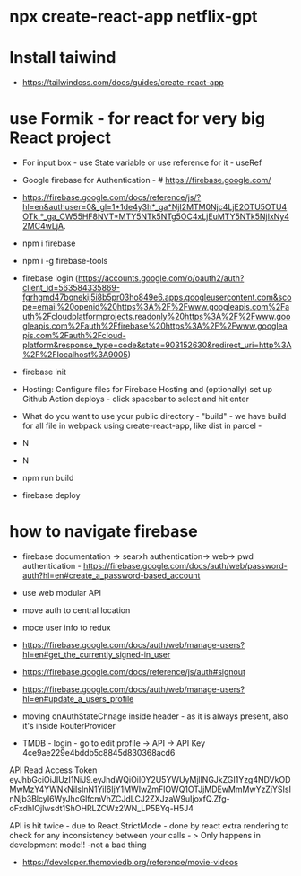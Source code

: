 # npx create-react-app netflix-gpt


# Install taiwind
- https://tailwindcss.com/docs/guides/create-react-app

# use Formik - for react for very big React project

- For input box - use State variable or use reference for it - useRef

- Google firebase for Authentication - # https://firebase.google.com/

- https://firebase.google.com/docs/reference/js/?hl=en&authuser=0&_gl=1*1de4y3h*_ga*NjI2MTM0Njc4LjE2OTU5OTU4OTk.*_ga_CW55HF8NVT*MTY5NTk5NTg5OC4xLjEuMTY5NTk5NjIxNy42MC4wLjA.

- npm i firebase
- npm i -g firebase-tools
- firebase login (https://accounts.google.com/o/oauth2/auth?client_id=563584335869-fgrhgmd47bqnekij5i8b5pr03ho849e6.apps.googleusercontent.com&scope=email%20openid%20https%3A%2F%2Fwww.googleapis.com%2Fauth%2Fcloudplatformprojects.readonly%20https%3A%2F%2Fwww.googleapis.com%2Fauth%2Ffirebase%20https%3A%2F%2Fwww.googleapis.com%2Fauth%2Fcloud-platform&response_type=code&state=903152630&redirect_uri=http%3A%2F%2Flocalhost%3A9005)
- firebase init
- Hosting: Configure files for Firebase Hosting and (optionally) set up Github Action deploys - click spacebar to select and hit enter

- What do you want to use your public directory - "build" - we have build for all file in webpack using create-react-app, like dist in parcel - 
- N
- N
- npm run build
- firebase deploy

# how to navigate firebase
- firebase documentation -> searxh authentication-> web-> pwd authentication - https://firebase.google.com/docs/auth/web/password-auth?hl=en#create_a_password-based_account
- use web modular API

- move auth to central location
- moce user info to redux

- https://firebase.google.com/docs/auth/web/manage-users?hl=en#get_the_currently_signed-in_user
- https://firebase.google.com/docs/reference/js/auth#signout
- https://firebase.google.com/docs/auth/web/manage-users?hl=en#update_a_users_profile

- moving onAuthStateChnage inside header - as it is always present, also it's inside RouterProvider

- TMDB  - login - go to edit profile -> API ->
API Key
4ce9ae229e4bddb5c8845d830368acd6


API Read Access Token
eyJhbGciOiJIUzI1NiJ9.eyJhdWQiOiI0Y2U5YWUyMjllNGJkZGI1Yzg4NDVkODMwMzY4YWNkNiIsInN1YiI6IjY1MWIwZmFlOWQ1OTJjMDEwMmMwYzZjYSIsInNjb3BlcyI6WyJhcGlfcmVhZCJdLCJ2ZXJzaW9uIjoxfQ.Zfg-oFxdhIOjlwsdt1ShOHRLZCWz2WN_LP5BYq-H5J4

API is hit twice - due to React.StrictMode - done by react extra rendering to check for any inconsistency between your calls - > Only happens in development mode!! -not a bad thing

- https://developer.themoviedb.org/reference/movie-videos